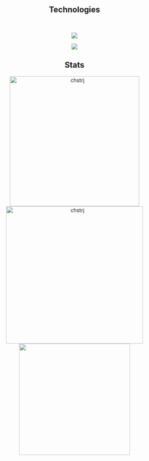 <div align="center">

</div>
  <div align="center">
  <h2>Technologies</h2> 
  <br>
  <p align="center">
   <a href="https://skillicons.dev">
     <img src="https://skillicons.dev/icons?i=tailwind,react,nextjs,git,mysql,typescript,javascript,docker" />
   </a>
 </p>
  <p align="center">
   <a href="https://skillicons.dev">
     <img src="https://skillicons.dev/icons?i=nodejs,express,php,laravel,python,django,mongodb,postman"/>
   </a>
 </p>
 </div>


<h2 align="center">Stats</h2>
<p align="center">
<img width="350" src="https://github-readme-stats.vercel.app/api?username=chstrj&count_private=true&show_icons=true&theme=react&hide_border=true&rank_icon=github&include_all_commits=true" alt="chstrj" />
<img width="370" src="https://github-readme-streak-stats.herokuapp.com?user=chstrj&theme=react&hide_border=true" alt="chstrj" />
<img width="300" src="https://github-readme-stats.vercel.app/api/top-langs/?username=chstrj&layout=compact&theme=react&langs_count=8" />
</p>
